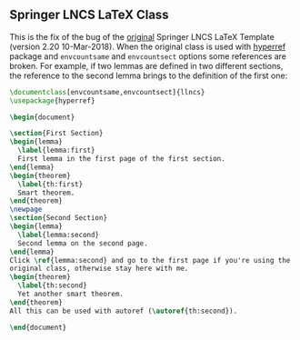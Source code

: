 ## Springer LNCS LaTeX Class

This is the fix of the bug of the [original][1] Springer LNCS LaTeX
Template (version 2.20 10-Mar-2018). When the original class is used
with [hyperref][2] package and `envcountsame` and `envcountsect`
options some references are broken. For example, if two lemmas are
defined in two different sections, the reference to the second lemma
brings to the definition of the first one:

```latex
\documentclass[envcountsame,envcountsect]{llncs}
\usepackage{hyperref}

\begin{document}

\section{First Section}
\begin{lemma}
  \label{lemma:first}
  First lemma in the first page of the first section.
\end{lemma}
\begin{theorem}
  \label{th:first}
  Smart theorem.
\end{theorem}
\newpage
\section{Second Section}
\begin{lemma}
  \label{lemma:second}
  Second lemma on the second page.
\end{lemma}
Click \ref{lemma:second} and go to the first page if you're using the
original class, otherwise stay here with me.
\begin{theorem}
  \label{th:second}
  Yet another smart theorem.
\end{theorem}
All this can be used with autoref (\autoref{th:second}).

\end{document}
```

[1]: https://www.springer.com/gp/computer-science/lncs/conference-proceedings-guidelines?countryChanged=true
[2]: https://ctan.org/pkg/hyperref